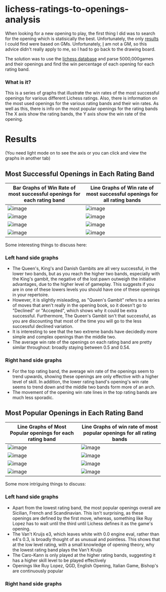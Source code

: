 # lichess-ratings-to-openings-analysis

When looking for a new opening to play, the first thing I did was to search for the opening which is statisically the best. Unfortunately, the only
[results](https://thechessworld.com/articles/openings/chess-statistics-top-10-best-openings-for-white-and-black/) I could 
find were based on GMs. Unfortunately, [I](https://lichess.org/@/jhadden04) am not a GM, so this advice didn't really apply to me, so I had to go back to the drawing board.

The solution was to use the [lichess database](https://database.lichess.org/) and parse 5000,000games and their openings and find the win percentage
of each opening for each rating band.

### What is it?
This is a series of graphs that illustrate the win rates of the most successful openings for various different Lichess ratings. Also, there is information on the 
most used openings for the various rating bands and their win rates. As well as this, there is info on the most popular openings for the rating bands
The X axis show the rating bands, the Y axis show the win rate of the opening.

# Results

(You need light mode on to see the axis or you can click and view the graphs in another tab)


  
## Most Successful Openings in Each Rating Band
Bar Graphs of Win Rate of most successful openings for each rating band| Line Graphs of Win rate of most successful openings for all rating bands
-----------|------------
![image](https://user-images.githubusercontent.com/59323260/128209082-e01b29d0-dea0-43d3-ad35-b7c3ce614eaa.png)|![image](https://user-images.githubusercontent.com/59323260/128210063-20165b35-65cc-4c53-a519-c8c254f29c56.png)
![image](https://user-images.githubusercontent.com/59323260/128209164-b29d00ca-ae5d-47c7-9163-7629524f46eb.png)|![image](https://user-images.githubusercontent.com/59323260/128210078-d341093c-65f7-4d42-b005-2ebfe41e600d.png)
![image](https://user-images.githubusercontent.com/59323260/128209190-d84d4355-eced-4e40-b04d-d90e6c1a967a.png)|![image](https://user-images.githubusercontent.com/59323260/128210089-2fb6464e-2804-4432-a03b-508321c9756c.png)
![image](https://user-images.githubusercontent.com/59323260/128209223-a0c2080a-8dd4-480f-aefd-1a6de0f8477b.png)|![image](https://user-images.githubusercontent.com/59323260/128210104-693f03cf-5f8a-40b2-bc36-1050cdf60946.png)

Some interesting things to discuss here:

### Left hand side graphs
* The Queen's, King's and Danish Gambits are all very successful, in the lower two bands, but as you reach the higher two bands, especially with the King's gambit, the negative of the lost pawn outweigh the initiative advantages, due to the higher level of gameplay. This suggests if you are in one of these lowers levels you should have one of these
openings in your repertoire.
* However, it is slightly misleading, as "Queen's Gambit" refers to a series of moves that aren't really in the opening book, so it doesn't go to "Declined" or "Accepted", which shows why it could be extra successful. Furthermore, The Queen's Gambit isn't that successful, as you are discounting that most of the time you will go to the less successful declined variation.
* It is interesting to see that the two extreme bands have decidedly more simple and complex openings than the middle two.
* The average win rate of the openings on each rating band are pretty similar throughout: broadly staying between 0.5 and 0.54.

### Right hand side graphs
* For the top rating band, the average win rate of the openings seem to trend upwards, showing these openings are only effective with a higher level of skill. In addition, the lower rating band's opening's win rate seems to trend down and the middle two bands form more of an arch.
* The movement of the opening win rate lines in the top rating bands are much less sporadic.
  
## Most Popular Openings in Each Rating Band
Line Graphs of Most Popular openings for each rating band | Line Graphs of win rate of most popular openings for all rating bands
------------ | -------------
![image](https://user-images.githubusercontent.com/59323260/128211807-00660d0c-fa53-4aa4-99a0-fd81600caf1e.png) |![image](https://user-images.githubusercontent.com/59323260/128212424-e1d44e33-cfa8-4998-a7f7-cc8346437dfd.png)
![image](https://user-images.githubusercontent.com/59323260/128211880-5dc7729b-8fef-4447-9a52-db3e98f3dd98.png) |![image](https://user-images.githubusercontent.com/59323260/128212450-b7ad25a7-2fa6-4c74-9bfe-4c38a6616462.png)
![image](https://user-images.githubusercontent.com/59323260/128211939-787a1cd1-3f46-4d4f-8e84-a56c2519475c.png) |![image](https://user-images.githubusercontent.com/59323260/128212472-23fd7d06-9cf1-43ef-ab2f-2aefa8ae6723.png)
![image](https://user-images.githubusercontent.com/59323260/128211967-94c6c035-666e-4e94-abf8-de7db5a17257.png) |![image](https://user-images.githubusercontent.com/59323260/128212489-709b5a3f-0fa7-42d5-8770-71a7c3e797d5.png)

Some more intriguing things to discuss:

### Left hand side graphs
* Apart from the lowest rating band, the most popular openings overall are Sicilian, French and Scandinavian. This isn't surprising, as these openings are defined by the first move, whereas, something like Ruy Lopez has to wait until the third until Lichess defines it as the game's opening.
* The Van't Kruijs e3, which leaves white with 0.0 engine eval, rather than e4's 0.3, is broadly thought of as unusual and pointless. This shows that at the low level rating, with a small knowledge of opening theory, why the lowest rating band plays the Van't Kruijs
* The Caro-Kann is only played at the higher rating bands, suggesting it has a higher skill level to be played effectively
* Openings like Ruy Lopez, QGD, English Opening, Italian Game, Bishop's are continuously popular

### Right hand side graphs















































































































